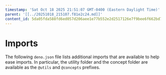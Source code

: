 ```yaml
---
timestamp: 'Sat Oct 18 2025 21:51:07 GMT-0400 (Eastern Daylight Time)'
parent: '[[../20251018_215107.f81e2c24.md]]'
content_id: 5da05fda588fd6ed057d206aee1e77b552e2d2517126e7f9bee6f662bd7c0afe
---
```


# Imports

The following `deno.json` file lists additional imports that are available to help ease imports. In particular, the utility folder and the concept folder are available as the `@utils` and `@concepts` prefixes.
